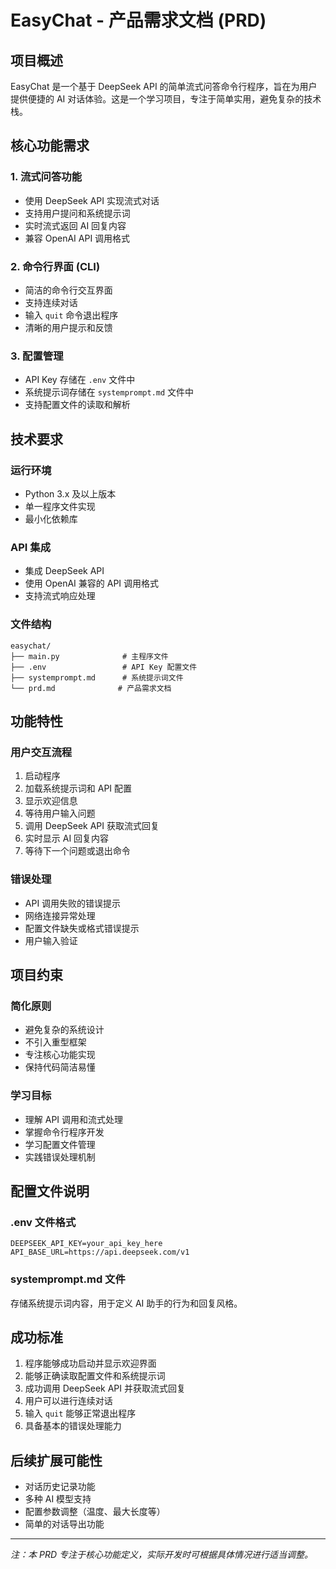 # EasyChat - 产品需求文档 (PRD)

## 项目概述

EasyChat 是一个基于 DeepSeek API 的简单流式问答命令行程序，旨在为用户提供便捷的 AI 对话体验。这是一个学习项目，专注于简单实用，避免复杂的技术栈。

## 核心功能需求

### 1. 流式问答功能
- 使用 DeepSeek API 实现流式对话
- 支持用户提问和系统提示词
- 实时流式返回 AI 回复内容
- 兼容 OpenAI API 调用格式

### 2. 命令行界面 (CLI)
- 简洁的命令行交互界面
- 支持连续对话
- 输入 `quit` 命令退出程序
- 清晰的用户提示和反馈

### 3. 配置管理
- API Key 存储在 `.env` 文件中
- 系统提示词存储在 `systemprompt.md` 文件中
- 支持配置文件的读取和解析

## 技术要求

### 运行环境
- Python 3.x 及以上版本
- 单一程序文件实现
- 最小化依赖库

### API 集成
- 集成 DeepSeek API
- 使用 OpenAI 兼容的 API 调用格式
- 支持流式响应处理

### 文件结构
```
easychat/
├── main.py              # 主程序文件
├── .env                 # API Key 配置文件
├── systemprompt.md      # 系统提示词文件
└── prd.md              # 产品需求文档
```

## 功能特性

### 用户交互流程
1. 启动程序
2. 加载系统提示词和 API 配置
3. 显示欢迎信息
4. 等待用户输入问题
5. 调用 DeepSeek API 获取流式回复
6. 实时显示 AI 回复内容
7. 等待下一个问题或退出命令

### 错误处理
- API 调用失败的错误提示
- 网络连接异常处理
- 配置文件缺失或格式错误提示
- 用户输入验证

## 项目约束

### 简化原则
- 避免复杂的系统设计
- 不引入重型框架
- 专注核心功能实现
- 保持代码简洁易懂

### 学习目标
- 理解 API 调用和流式处理
- 掌握命令行程序开发
- 学习配置文件管理
- 实践错误处理机制

## 配置文件说明

### .env 文件格式
```
DEEPSEEK_API_KEY=your_api_key_here
API_BASE_URL=https://api.deepseek.com/v1
```

### systemprompt.md 文件
存储系统提示词内容，用于定义 AI 助手的行为和回复风格。

## 成功标准

1. 程序能够成功启动并显示欢迎界面
2. 能够正确读取配置文件和系统提示词
3. 成功调用 DeepSeek API 并获取流式回复
4. 用户可以进行连续对话
5. 输入 `quit` 能够正常退出程序
6. 具备基本的错误处理能力

## 后续扩展可能性

- 对话历史记录功能
- 多种 AI 模型支持
- 配置参数调整（温度、最大长度等）
- 简单的对话导出功能

---

*注：本 PRD 专注于核心功能定义，实际开发时可根据具体情况进行适当调整。*